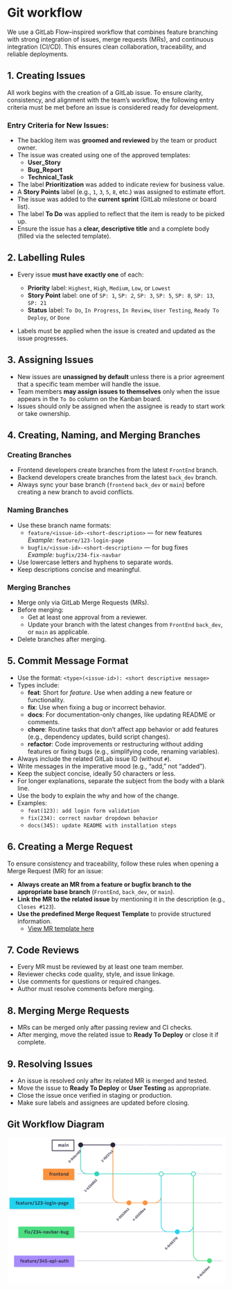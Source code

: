 # Git workflow
We use a GitLab Flow–inspired workflow that combines feature branching with strong integration of issues, merge requests (MRs), and continuous integration (CI/CD). This ensures clean collaboration, traceability, and reliable deployments.


## 1. Creating Issues

All work begins with the creation of a GitLab issue. To ensure clarity, consistency, and alignment with the team’s workflow, the following entry criteria must be met before an issue is considered ready for development.

### Entry Criteria for New Issues:
- The backlog item was **groomed and reviewed** by the team or product owner.
- The issue was created using one of the approved templates:
  - **User_Story**
  - **Bug_Report**
  - **Technical_Task**
- The label **Prioritization** was added to indicate review for business value.
- A **Story Points** label (e.g., `1`, `3`, `5`, `8`, etc.) was assigned to estimate effort.
- The issue was added to the **current sprint** (GitLab milestone or board list).
- The label **To Do** was applied to reflect that the item is ready to be picked up.
- Ensure the issue has a **clear, descriptive title** and a complete body (filled via the selected template).


## 2. Labelling Rules

- Every issue **must have exactly one** of each:
  - **Priority** label: `Highest`, `High`, `Medium`, `Low`, or `Lowest`
  - **Story Point** label: one of `SP: 1`, `SP: 2`, `SP: 3`, `SP: 5`, `SP: 8`, `SP: 13`, `SP: 21`
  - **Status** label: `To Do`, `In Progress`, `In Review`, `User Testing`, `Ready To Deploy`, or `Done`

- Labels must be applied when the issue is created and updated as the issue progresses.


## 3. Assigning Issues

- New issues are **unassigned by default** unless there is a prior agreement that a specific team member will handle the issue.
- Team members **may assign issues to themselves** only when the issue appears in the `To Do` column on the Kanban board.
- Issues should only be assigned when the assignee is ready to start work or take ownership.


## 4. Creating, Naming, and Merging Branches

### Creating Branches
- Frontend developers create branches from the latest `FrontEnd` branch.
- Backend developers create branches from the latest `back_dev` branch.
- Always sync your base branch (`frontend` `back_dev` or `main`) before creating a new branch to avoid conflicts.

### Naming Branches
- Use these branch name formats:
  - `feature/<issue-id>-<short-description>` — for new features  
    *Example:* `feature/123-login-page`
  - `bugfix/<issue-id>-<short-description>` — for bug fixes  
    *Example:* `bugfix/234-fix-navbar`
- Use lowercase letters and hyphens to separate words.
- Keep descriptions concise and meaningful.

### Merging Branches
- Merge only via GitLab Merge Requests (MRs).
- Before merging:
  - Get at least one approval from a reviewer.
  - Update your branch with the latest changes from `FrontEnd` `back_dev`, or `main` as applicable.
- Delete branches after merging.


## 5. Commit Message Format

- Use the format: `<type>(<issue-id>): <short descriptive message>`
- Types include:
  - **feat**: Short for *feature*. Use when adding a new feature or functionality.
  - **fix**: Use when fixing a bug or incorrect behavior.
  - **docs**: For documentation-only changes, like updating README or comments.
  - **chore**: Routine tasks that don’t affect app behavior or add features (e.g., dependency updates, build script changes).
  - **refactor**: Code improvements or restructuring without adding features or fixing bugs (e.g., simplifying code, renaming variables).
- Always include the related GitLab issue ID (without `#`).
- Write messages in the imperative mood (e.g., “add,” not “added”).
- Keep the subject concise, ideally 50 characters or less.
- For longer explanations, separate the subject from the body with a blank line.
- Use the body to explain the why and how of the change.
- Examples:
  - `feat(123): add login form validation`
  - `fix(234): correct navbar dropdown behavior`
  - `docs(345): update README with installation steps`


## 6. Creating a Merge Request

To ensure consistency and traceability, follow these rules when opening a Merge Request (MR) for an issue:

- **Always create an MR from a feature or bugfix branch to the appropriate base branch** (`FrontEnd`, `back_dev`, or `main`).
- **Link the MR to the related issue** by mentioning it in the description (e.g., `Closes #123`).
- **Use the predefined Merge Request Template** to provide structured information.
  - [View MR template here](https://gitlab.pg.innopolis.university/p.khramov/innolyceum/-/blob/main/.gitlab/merge_request_templates/Default.md)


## 7. Code Reviews

- Every MR must be reviewed by at least one team member.
- Reviewer checks code quality, style, and issue linkage.
- Use comments for questions or required changes.
- Author must resolve comments before merging.


## 8. Merging Merge Requests

- MRs can be merged only after passing review and CI checks.
- After merging, move the related issue to **Ready To Deploy** or close it if complete.


## 9. Resolving Issues

- An issue is resolved only after its related MR is merged and tested.
- Move the issue to **Ready To Deploy** or **User Testing** as appropriate.
- Close the issue once verified in staging or production.
- Make sure labels and assignees are updated before closing.


## Git Workflow Diagram

![Git Workflow Diagram in Mermaid](../assets/Git-flow-diagram.png)